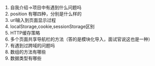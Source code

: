 1. 自我介绍->项目中有遇到什么问题吗
2. position 有哪四种，分别是什么样的
3. url输入到页面显示过程
4. localStorage,cookie,sessionStorage区别
5. HTTP缓存策略
6. 多个页面共享导航栏的方法（答的是模块化导入，面试官说这也是一种）
7. 有遇到过跨域的问题吗
8. 数组的方法有哪些
9. 数据类型有哪些
